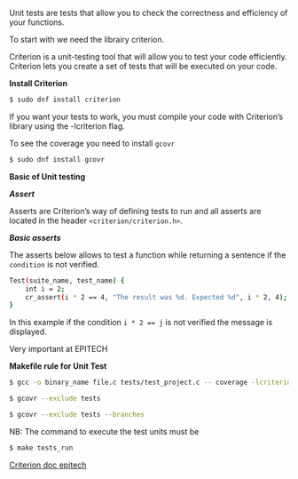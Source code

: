 Unit tests are tests that allow you to check the correctness and efficiency of your functions.

To start with we need the librairy criterion.

Criterion is a unit-testing tool that will allow you to test your code efficiently. Criterion lets you create a set of tests that will be executed on your code.

**Install Criterion**

```bash
$ sudo dnf install criterion
```
If you want your tests to work, you must compile your code with Criterion’s library using the -lcriterion flag.

To see the coverage you need to install ```gcovr```
```bash
$ sudo dnf install gcovr
```

**Basic of Unit testing**

***Assert***

Asserts are Criterion’s way of defining tests to run and all asserts are located in the header ```<criterion/criterion.h>```.

***Basic asserts***

The asserts below allows to test a function while returning a sentence if the ```condition``` is not verified.

```bash
Test(suite_name, test_name) {
    int i = 2;
    cr_assert(i * 2 == 4, "The result was %d. Expected %d", i * 2, 4);
}
```
In this example if the condition ```i * 2 == j``` is not verified the message is displayed.

Very important at EPITECH

**Makefile rule for Unit Test**

```bash
$ gcc -o binary_name file.c tests/test_project.c -- coverage -lcriterion
```

```bash
$ gcovr --exclude tests
```

```bash
$ gcovr --exclude tests --branches
```

NB: The command to execute the test units must be
```bash
$ make tests_run
```

[Criterion doc epitech](https://epitech-2022-technical-documentation.readthedocs.io/en/latest/criterion.html)